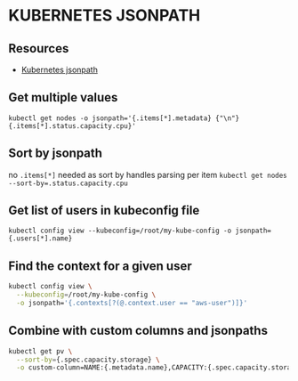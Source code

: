 # KUBERNETES JSONPATH

## Resources
- [Kubernetes jsonpath](https://kubernetes.io/docs/reference/kubectl/jsonpath/)

## Get multiple values
`kubectl get nodes -o jsonpath='{.items[*].metadata} {"\n"} {.items[*].status.capacity.cpu}'`

## Sort by jsonpath
no `.items[*]` needed as sort by handles parsing per item
`kubectl get nodes --sort-by=.status.capacity.cpu`

## Get list of users in kubeconfig file
`kubectl config view --kubeconfig=/root/my-kube-config -o jsonpath={.users[*].name}`

## Find the context for a given user
```bash
kubectl config view \
  --kubeconfig=/root/my-kube-config \
  -o jsonpath='{.contexts[?(@.context.user == "aws-user")]}'
```

## Combine with custom columns and jsonpaths
```bash
kubectl get pv \
  --sort-by={.spec.capacity.storage} \
  -o custom-column=NAME:{.metadata.name},CAPACITY:{.spec.capacity.storage}
```